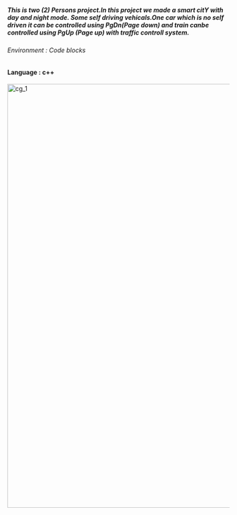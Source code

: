 ##### This is two (2) Persons project.In this project we made a smart citY with day and night mode. Some self driving vehicals.One car which is no self driven it can be controlled using PgDn(Page down) and train canbe controlled using PgUp (Page up) with traffic controll system.
###### Environment : Code blocks  
####   Language : c++
<img width="960" alt="cg_1" src="https://user-images.githubusercontent.com/27563273/42702364-16de617a-86eb-11e8-93a0-e67fe4b251da.PNG">
